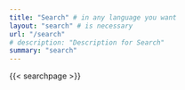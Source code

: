 ```yaml
---
title: "Search" # in any language you want
layout: "search" # is necessary
url: "/search"
# description: "Description for Search"
summary: "search"
---
```

{{< searchpage >}}